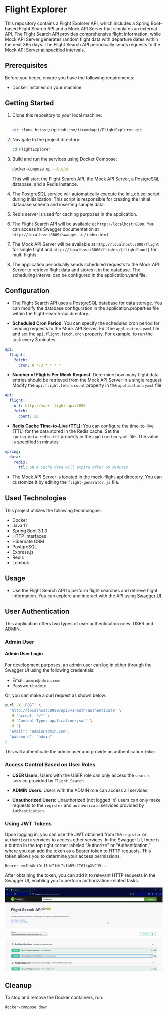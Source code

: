 # Flight Explorer

This repository contains a Flight Explorer API, which includes a Spring Boot-based Flight Search API and a Mock API Server that simulates an external API. The Flight Search API provides comprehensive flight information, while Mock API Server generates random flight data with departure dates within the next 365 days. The Flight Search API periodically sends requests to the Mock API Server at specified intervals.

## Prerequisites

Before you begin, ensure you have the following requirements:

- Docker installed on your machine.

## Getting Started

1. Clone this repository to your local machine:

   ```bash

   git clone https://github.com/ikramdagci/FlightExplorer.git

   ```

2. Navigate to the project directory:

   ```bash
   cd FlightExplorer
   ```

3. Build and run the services using Docker Compose:

   ```bash
   docker-compose up --build
   ```

   This will start the Flight Search API, the Mock API Server, a PostgreSQL database, and a Redis instance.

4. The PostgreSQL service will automatically execute the init_db.sql script during initialization. This script is responsible for creating the initial database schema and inserting sample data.

5. Redis server is used for caching purposes in the application.

6. The Flight Search API will be available at `http://localhost:8080`. You can access its Swagger documentation at `http://localhost:8080/swagger-ui/index.html`

7. The Mock API Server will be available at `http://localhost:3000/flight` for single flight and `http://localhost:3000/flights/{flightCount}` for multi flights.

8. The application periodically sends scheduled requests to the Mock API Server to retrieve flight data and stores it in the database. The scheduling interval can be configured in the application.yaml file.

## Configuration

- The Flight Search API uses a PostgreSQL database for data storage. You can modify the database configuration in the application.properties file within the flight-search-api directory.

- **Scheduled Cron Period**: You can specify the scheduled cron period for sending requests to the Mock API Server. Edit the `application.yaml` file and set the `api.flight.fetch.cron` property. For example, to run the task every 3 minutes:

```yaml
api:
  flight:
    fetch:
      cron: 0 */3 * * * *
```

- **Number of Flights Per Mock Request**: Determine how many flight data entries should be retrieved from the Mock API Server in a single request. Modify the `api.flight.fetch.count` property in the `application.yaml` file

```yaml
api:
  flight:
    url: http://mock-flight-api:3000
    fetch:
      count: 20
```

- **Redis Cache Time-to-Live (TTL)**: You can configure the time-to-live (TTL) for the data stored in the Redis cache. Set the `spring.data.redis.ttl` property in the `application.yaml` file. The value is specified in minutes:

```yaml
spring:
  data:
    redis:
      ttl: 60 # Cache data will expire after 60 minutes
```

- The Mock API Server is located in the mock-flight-api directory. You can customize it by editing the `flight-generator.js` file.

## Used Technologies

This project utilizes the following technologies:

- Docker
- Java 17
- Spring Boot 3.1.3
- HTTP Interfaces
- Hibernate ORM
- PostgreSQL
- Express.js
- Redis
- Lombok

## Usage

- Use the Flight Search API to perform flight searches and retrieve flight information. You can explore and interact with the API using [Swagger UI](http://localhost:8080/swagger-ui/index.html).

## User Authentication

This application offers two types of user authentication roles: USER and ADMIN.

### Admin User

#### Admin User Login

For development purposes, an admin user can log in either through the Swagger UI using the following credentials:

- Email: `admin@admin.com`
- Password: `admin`

Or, you can make a curl request as shown below:

```bash
curl -X 'POST' \
  'http://localhost:8080/api/v1/auth/authenticate' \
  -H 'accept: */*' \
  -H 'Content-Type: application/json' \
  -d '{
  "email": "admin@admin.com",
  "password": "admin"
}
```

This will authenticate the admin user and provide an authentication `token`

### Access Control Based on User Roles

- **USER Users**: Users with the USER role can only access the `search` service provided by `Flight Search`.

- **ADMIN Users**: Users with the ADMIN role can access all services.

- **Unauthorized Users**: Unauthorized (not logged in) users can only make requests to the `register` and `authenticate` services provided by `Authentication`.

### Using JWT Tokens

Upon logging in, you can use the JWT obtained from the `register` or `authenticate` services to access other services. In the Swagger UI, there is a button in the top right corner labeled "Authorize" or "Authentication," where you can add the token as a Bearer token to HTTP requests. This token allows you to determine your access permissions.

```plaintext
Bearer eyJhbGciOiJIUzI1NiIsInR5cCI6IkpXVCJ9...
```

After obtaining the token, you can add it to relevant HTTP requests in the Swagger UI, enabling you to perform authorization-related tasks.

![Authentication as admin and find all airports](ui-authenticate.gif)

## Cleanup

To stop and remove the Docker containers, run:

```bash
docker-compose down
```
